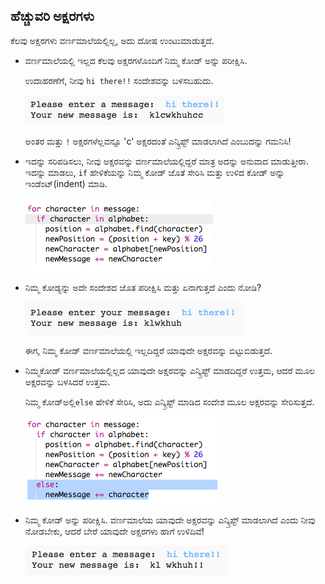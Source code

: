 ## ಹೆಚ್ಚುವರಿ ಅಕ್ಷರಗಳು

ಕೆಲವು ಅಕ್ಷರಗಳು ವರ್ಣಮಾಲೆಯಲ್ಲಿಲ್ಲ, ಅದು ದೋಷ ಉಂಟುಮಾಡುತ್ತದೆ.

+ ವರ್ಣಮಾಲೆಯಲ್ಲಿ ಇಲ್ಲದ ಕೆಲವು ಅಕ್ಷರಗಳೊಂದಿಗೆ ನಿಮ್ಮ ಕೋಡ್ ಅನ್ನು ಪರೀಕ್ಷಿಸಿ.
    
    ಉದಾಹರಣೆಗೆ, ನೀವು `hi there!!` ಸಂದೇಶವನ್ನು ಬಳಸಬಹುದು.
    
    ![ಸ್ಕ್ರೀನ್‍ಶಾಟ್](images/messages-extra-characters.png)
    
    ಅಂತರ ಮತ್ತು `!` ಅಕ್ಷರಗಳೆಲ್ಲವನ್ನೂ 'c' ಅಕ್ಷರದಂತೆ ಎನ್ಕ್ರಿಪ್ಟ್ ಮಾಡಲಾಗಿದೆ ಎಂಬುದನ್ನು ಗಮನಿಸಿ!

+ ಇದನ್ನು ಸರಿಪಡಿಸಲು, ನೀವು ಅಕ್ಷರವನ್ನು ವರ್ಣಮಾಲೆಯಲ್ಲಿದ್ದರೆ ಮಾತ್ರ ಅದನ್ನು ಅನುವಾದ ಮಾಡುತ್ತೀರಾ. ಇದನ್ನು ಮಾಡಲು, `if` ಹೇಳಿಕೆಯನ್ನು ನಿಮ್ಮ ಕೋಡ್ ಜೊತೆ ಸೇರಿಸಿ ಮತ್ತು ಉಳಿದ ಕೋಡ್ ಅನ್ನು ಇಂಡೆಂಟ್(indent) ಮಾಡಿ.
    
    ![ಸ್ಕ್ರೀನ್‍ಶಾಟ್](images/messages-if.png)

+ ನಿಮ್ಮ ಕೋಡ್ಯನ್ನು ಅದೇ ಸಂದೇಶದ ಜೊತ ಪರೀಕ್ಷಿಸಿ ಮತ್ತು ಏನಾಗುತ್ತದೆ ಎಂದು ನೋಡಿ?
    
    ![ಸ್ಕ್ರೀನ್‍ಶಾಟ್](images/messages-if-test.png)
    
    ಈಗ, ನಿಮ್ಮ ಕೋಡ್ ವರ್ಣಮಾಲೆಯಲ್ಲಿ ಇಲ್ಲದಿದ್ದರೆ ಯಾವುದೇ ಅಕ್ಷರವನ್ನು ಬಿಟ್ಟುಬಿಡುತ್ತದೆ.

+ ನಿಮ್ಮಕೋಡ್ ವರ್ಣಮಾಲೆಯಲ್ಲಿಲ್ಲದ ಯಾವುದೇ ಅಕ್ಷರವನ್ನು ಎನ್ಕ್ರಿಪ್ಟ್ ಮಾಡದಿದ್ದರೆ ಉತ್ತಮ, ಆದರೆ ಮೂಲ ಅಕ್ಷರವನ್ನು ಬಳಸಿದರೆ ಉತ್ತಮ.
    
    ನಿಮ್ಮ ಕೋಡ್ಅಲ್ಲಿ`else` ಹೇಳಿಕೆ ಸೇರಿಸಿ, ಅದು ಎನ್ಕ್ರಿಪ್ಟ್ ಮಾಡಿದ ಸಂದೇಶ ಮೂಲ ಅಕ್ಷರವನ್ನು ಸೇರಿಸುತ್ತದೆ.
    
    ![ಸ್ಕ್ರೀನ್‍ಶಾಟ್](images/messages-else.png)

+ ನಿಮ್ಮ ಕೋಡ್ ಅನ್ನು ಪರೀಕ್ಷಿಸಿ. ವರ್ಣಮಾಲೆಯ ಯಾವುದೇ ಅಕ್ಷರವನ್ನು ಎನ್ಕ್ರಿಪ್ಟ್ ಮಾಡಲಾಗಿದೆ ಎಂದು ನೀವು ನೋಡಬೇಕು, ಆದರೆ ಬೇರೆ ಯಾವುದೇ ಅಕ್ಷರಗಳು ಹಾಗೆ ಉಳಿದಿವೆ!
    
    ![ಸ್ಕ್ರೀನ್‍ಶಾಟ್](images/messages-else-test.png)